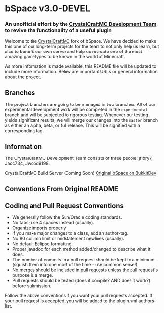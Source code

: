# bSpace v3.0-DEVEL
### An unofficial effort by the [CrystalCraftMC Development Team](http://crystalcraftmc.com) to revive the functionality of a useful plugin

Welcome to the [CrystalCraftMC](http://crystalcraftmc.com) fork of bSpace. We have decided to make this one of our long-term projects for the team to not only help us learn, but also to benefit our own server and help us recreate one of the most amazing gametypes to be known in the world of Minecraft.

As more information is made available, this README file will be updated to include more information. Below are important URLs or general information about the project.

## Branches
The project branches are going to be managed in two branches. All of our experimental development work will be completed in the `experimental` branch and will be subjected to rigorous testing. Whenever our testing yields significant results, we will merge our changes into the `master` branch as either an alpha, beta, or full release. This will be signified with a corresponding tag.

## Information
The CrystalCraftMC Development Team consists of three people: jflory7, Jacc734, Jwood9198.

CrystalCraftMC Build Server (Coming Soon)
[Original bSpace on BukkitDev](http://dev.bukkit.org/server-mods/bSpace/pages/)

## Conventions From Original README

Coding and Pull Request Conventions
-----------

* We generally follow the Sun/Oracle coding standards.
* No tabs; use 4 spaces instead (usually).
* Organize imports properly.
* If you make major changes to a class, add an author-tag.
* No 80 column limit or midstatement newlines (usually).
* No default Eclipse formatting.
* Proper javadoc for each method added/changed to describe what it does.
* The number of commits in a pull request should be kept to a minimum (squish them into one most of the time - use common sense!).
* No merges should be included in pull requests unless the pull request's purpose is a merge.
* Pull requests should be tested (does it compile? AND does it work?) before submission.

Follow the above conventions if you want your pull requests accepted. If your pull request is accepted, you will be added to the plugin.yml authors-list.
